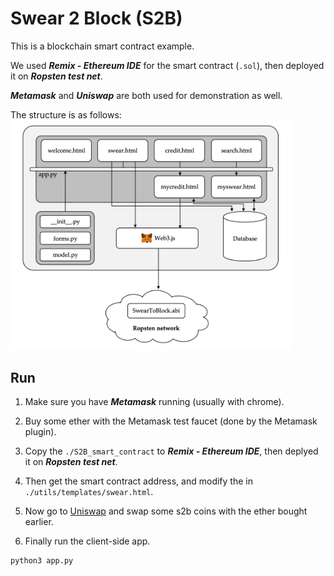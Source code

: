 # Swear 2 Block (S2B)

This is a blockchain smart contract example.

We used ***Remix - Ethereum IDE*** for the smart contract (```.sol```), then deployed it on ***Ropsten test net***.

***Metamask*** and ***Uniswap*** are both used for demonstration as well.

The structure is as follows:
<br>
<img src="structure.png" alt="drawing" width="450"/>

## Run
1. Make sure you have ***Metamask*** running (usually with chrome).

2. Buy some ether with the Metamask test faucet (done by the Metamask plugin).

2. Copy the ```./S2B_smart_contract``` to ***Remix - Ethereum IDE***, then deplyed it on ***Ropsten test net***.

3. Then get the smart contract address, and modify the <script> **ConAddr = {address}** </script> in ```./utils/templates/swear.html```.

4. Now go to [Uniswap](https://app.uniswap.org/#/swap?chain=mainnet) and swap some s2b coins with the ether bought earlier.

5. Finally run the client-side app.

```
python3 app.py
```
